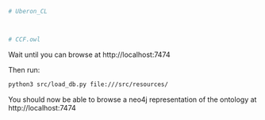 

```sh
# Uberon_CL



# CCF.owl 


```

Wait until you can browse at http://localhost:7474

Then run:

```sh
python3 src/load_db.py file:///src/resources/
```

You should now be able to browse a neo4j representation of the ontology at http://localhost:7474


